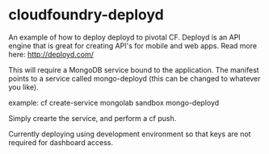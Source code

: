cloudfoundry-deployd
====================

An example of how to deploy deployd to pivotal CF.  Deployd is an API engine that is great for creating API's for mobile and web apps.  Read more here:  http://deployd.com/

This will require a MongoDB service bound to the application.  The manifest points to a service called mongo-deployd (this can be changed to whatever you like).

example: cf create-service mongolab sandbox mongo-deployd

Simply crearte the service, and perform a cf push.


Currently deploying using development environment so that keys are not required for dashboard access.
